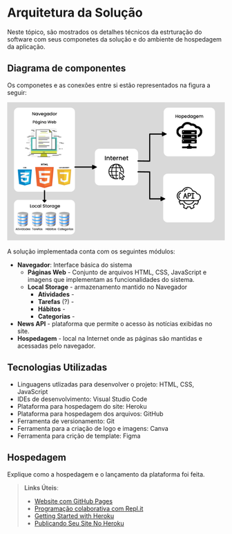 # Arquitetura da Solução

Neste tópico, são mostrados os detalhes técnicos da estrturação do software com seus componetes da solução e do ambiente de hospedagem da aplicação.

## Diagrama de componentes

Os componetes e as conexões entre si estão representados na figura a seguir: 

<p align = "center">
  <img src = "img/arqsol.png">
</p>

A solução implementada conta com os seguintes módulos:

- <b>Navegador</b>: Interface básica do sistema 
  - <b>Páginas Web</b> - Conjunto de arquivos HTML, CSS, JavaScript e imagens que implementam as funcionalidades do sistema.
  - <b>Local Storage</b> - armazenamento mantido no Navegador
    - <b>Atividades</b> - 
    - <b>Tarefas</b> (?) -
    - <b>Hábitos</b> - 
    - <b>Categorias</b> - 
- <b>News API</b> - plataforma que permite o acesso às notícias exibidas no site.
- <b>Hospedagem</b>  -  local  na  Internet  onde  as  páginas  são  mantidas  e  acessadas  pelo navegador. 

## Tecnologias Utilizadas

- Linguagens utlizadas para desenvolver o projeto: HTML, CSS, JavaScript
- IDEs de desenvolvimento: Visual Studio Code
- Plataforma para hospedagem do site: Heroku
- Plataforma para hospedagem dos arquivos: GitHub
- Ferramenta de versionamento: Git
- Ferramenta para a criação de logo e imagens: Canva
- Ferramenta para crição de template: Figma


## Hospedagem

Explique como a hospedagem e o lançamento da plataforma foi feita.

> **Links Úteis**:
>
> - [Website com GitHub Pages](https://pages.github.com/)
> - [Programação colaborativa com Repl.it](https://repl.it/)
> - [Getting Started with Heroku](https://devcenter.heroku.com/start)
> - [Publicando Seu Site No Heroku](http://pythonclub.com.br/publicando-seu-hello-world-no-heroku.html)
